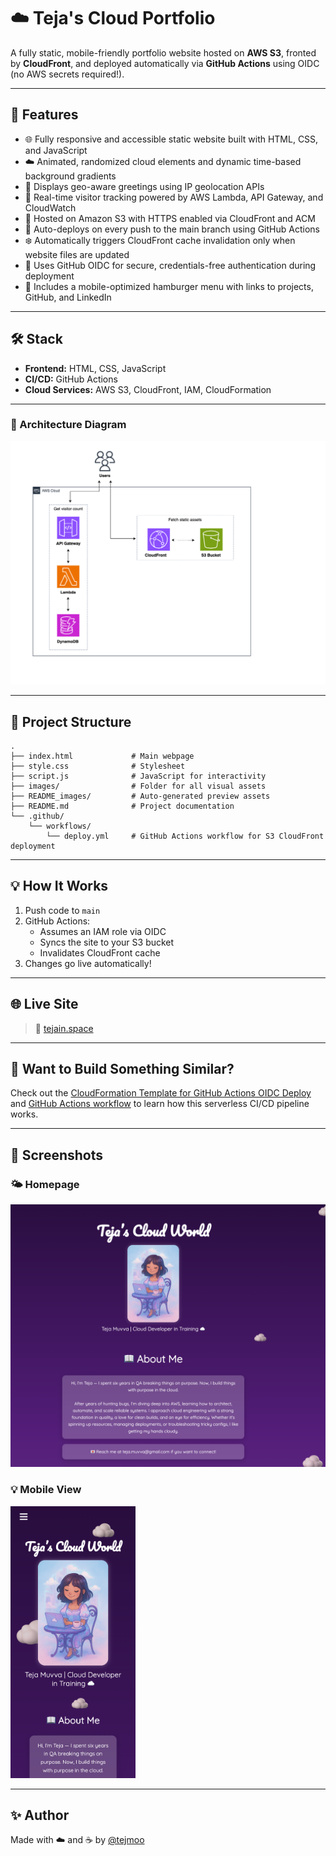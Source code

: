 # ☁️ Teja's Cloud Portfolio

A fully static, mobile-friendly portfolio website hosted on **AWS S3**, fronted by **CloudFront**, and deployed automatically via **GitHub Actions** using OIDC (no AWS secrets required!).

---

## 🚀 Features

- 🌐 Fully responsive and accessible static website built with HTML, CSS, and JavaScript
- ☁️ Animated, randomized cloud elements and dynamic time-based background gradients
- 📍 Displays geo-aware greetings using IP geolocation APIs
- 🔢 Real-time visitor tracking powered by AWS Lambda, API Gateway, and CloudWatch
- 💾 Hosted on Amazon S3 with HTTPS enabled via CloudFront and ACM
- 🔄 Auto-deploys on every push to the main branch using GitHub Actions
- ❄️ Automatically triggers CloudFront cache invalidation only when website files are updated
- 🔐 Uses GitHub OIDC for secure, credentials-free authentication during deployment
- 🍔 Includes a mobile-optimized hamburger menu with links to projects, GitHub, and LinkedIn

---

## 🛠 Stack

- **Frontend:** HTML, CSS, JavaScript
- **CI/CD:** GitHub Actions
- **Cloud Services:** AWS S3, CloudFront, IAM, CloudFormation

---

### 🧱 Architecture Diagram

![Architecture](README_images/architecture.png)

---

## 📁 Project Structure

```
.
├── index.html             # Main webpage
├── style.css              # Stylesheet
├── script.js              # JavaScript for interactivity
├── images/                # Folder for all visual assets
├── README_images/         # Auto-generated preview assets 
├── README.md              # Project documentation
└── .github/
    └── workflows/
        └── deploy.yml     # GitHub Actions workflow for S3 CloudFront deployment
```

---

## 💡 How It Works

1. Push code to `main`
2. GitHub Actions:
   - Assumes an IAM role via OIDC
   - Syncs the site to your S3 bucket
   - Invalidates CloudFront cache
3. Changes go live automatically!

---

## 🌐 Live Site

> 🔗 [tejain.space](#)  

---

## 🧠 Want to Build Something Similar?

Check out the [CloudFormation Template for GitHub Actions OIDC Deploy](.github/cloudformation/github-oidc-deploy.yaml) and [GitHub Actions workflow](.github/workflows/deploy.yml) to learn how this serverless CI/CD pipeline works.

---

## 📸 Screenshots

### 🌤️ Homepage

<img src="README_images/homepage.png" width="600" />

### 💡 Mobile View

<img src="README_images/mobile.png" width="200" />

---

## ✨ Author

Made with ☁️ and ☕ by [@tejmoo](https://github.com/tejmoo)